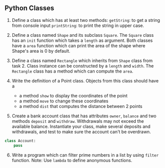## Python Classes

1. Define a class which has at least two methods:
`getString`: to get a string from console input
`printString`: to print the string in upper case.

2. Define a class named `Shape` and its subclass `Square`. The `Square` class has an `init` function which takes a `length` as argument. Both classes have a `area` function which can print the area of the shape where Shape's area is 0 by default.

3. Define a class named `Rectangle` which inherits from `Shape` class from task 2. Class instance can be constructed by a `length` and `width`. The `Rectangle` class has a method which can compute the `area`.

4. Write the definition of a Point class. Objects from this class should have a
    - a method `show` to display the coordinates of the point
    - a method `move` to change these coordinates
    - a method `dist` that computes the distance between 2 points

5. Create a bank account class that has attributes `owner`, `balance` and two methods `deposit` and `withdraw`. Withdrawals may not exceed the available balance. Instantiate your class, make several deposits and withdrawals, and test to make sure the account can't be overdrawn.
```python
class Account:
    pass
```

6. Write a program which can filter prime numbers in a list by using `filter` function.
Note: Use `lambda` to define anonymous functions.




